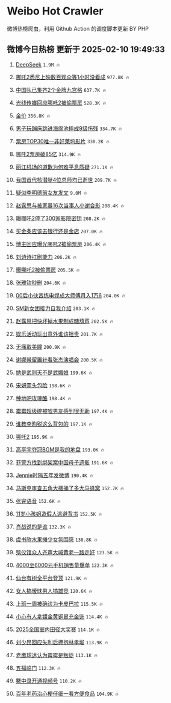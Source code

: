 # Weibo Hot Crawler 



微博热榜爬虫，利用 Github Action 的调度脚本更新 BY PHP 


## 微博今日热榜 更新于 2025-02-10 19:49:33 
1. [DeepSeek](https://s.weibo.com/weibo?q=DeepSeek&t=31&band_rank=1&Refer=top) `1.9M 🔥` 

1. [哪吒2悉尼上映数百观众等1小时没看成](https://s.weibo.com/weibo?q=%23%E5%93%AA%E5%90%922%E6%82%89%E5%B0%BC%E4%B8%8A%E6%98%A0%E6%95%B0%E7%99%BE%E8%A7%82%E4%BC%97%E7%AD%891%E5%B0%8F%E6%97%B6%E6%B2%A1%E7%9C%8B%E6%88%90%23&t=31&band_rank=2&Refer=top) `977.8K 🔥` 

1. [中国队已集齐2个金牌九宫格](https://s.weibo.com/weibo?q=%23%E4%B8%AD%E5%9B%BD%E9%98%9F%E5%B7%B2%E9%9B%86%E9%BD%902%E4%B8%AA%E9%87%91%E7%89%8C%E4%B9%9D%E5%AE%AB%E6%A0%BC%23&t=31&band_rank=3&Refer=top) `637.7K 🔥` 

1. [光线传媒回应哪吒2被偷票房](https://s.weibo.com/weibo?q=%23%E5%85%89%E7%BA%BF%E4%BC%A0%E5%AA%92%E5%9B%9E%E5%BA%94%E5%93%AA%E5%90%922%E8%A2%AB%E5%81%B7%E7%A5%A8%E6%88%BF%23&t=31&band_rank=4&Refer=top) `528.3K 🔥` 

1. [金价](https://s.weibo.com/weibo?q=%E9%87%91%E4%BB%B7&t=31&band_rank=5&Refer=top) `356.8K 🔥` 

1. [男子玩蹦床跳进海绵池摔成9级伤残](https://s.weibo.com/weibo?q=%23%E7%94%B7%E5%AD%90%E7%8E%A9%E8%B9%A6%E5%BA%8A%E8%B7%B3%E8%BF%9B%E6%B5%B7%E7%BB%B5%E6%B1%A0%E6%91%94%E6%88%909%E7%BA%A7%E4%BC%A4%E6%AE%8B%23&t=31&band_rank=6&Refer=top) `334.7K 🔥` 

1. [票房TOP30唯一非好莱坞影片](https://s.weibo.com/weibo?q=%23%E7%A5%A8%E6%88%BFTOP30%E5%94%AF%E4%B8%80%E9%9D%9E%E5%A5%BD%E8%8E%B1%E5%9D%9E%E5%BD%B1%E7%89%87%23&t=31&band_rank=7&Refer=top) `330.2K 🔥` 

1. [哪吒2票房破85亿](https://s.weibo.com/weibo?q=%23%E5%93%AA%E5%90%922%E7%A5%A8%E6%88%BF%E7%A0%B485%E4%BA%BF%23&t=31&band_rank=8&Refer=top) `314.9K 🔥` 

1. [丽江机场的道歉为何难平息质疑](https://s.weibo.com/weibo?q=%23%E4%B8%BD%E6%B1%9F%E6%9C%BA%E5%9C%BA%E7%9A%84%E9%81%93%E6%AD%89%E4%B8%BA%E4%BD%95%E9%9A%BE%E5%B9%B3%E6%81%AF%E8%B4%A8%E7%96%91%23&t=31&band_rank=9&Refer=top) `271.1K 🔥` 

1. [我国首代核潜艇4位总师均已逝世](https://s.weibo.com/weibo?q=%23%E6%88%91%E5%9B%BD%E9%A6%96%E4%BB%A3%E6%A0%B8%E6%BD%9C%E8%89%874%E4%BD%8D%E6%80%BB%E5%B8%88%E5%9D%87%E5%B7%B2%E9%80%9D%E4%B8%96%23&t=31&band_rank=10&Refer=top) `209.7K 🔥` 

1. [疑似李明德前女友发文](https://s.weibo.com/weibo?q=%23%E7%96%91%E4%BC%BC%E6%9D%8E%E6%98%8E%E5%BE%B7%E5%89%8D%E5%A5%B3%E5%8F%8B%E5%8F%91%E6%96%87%23&t=31&band_rank=11&Refer=top) `9.0M 🔥` 

1. [赵露思与被家暴16次当事人小谢合影](https://s.weibo.com/weibo?q=%23%E8%B5%B5%E9%9C%B2%E6%80%9D%E4%B8%8E%E8%A2%AB%E5%AE%B6%E6%9A%B416%E6%AC%A1%E5%BD%93%E4%BA%8B%E4%BA%BA%E5%B0%8F%E8%B0%A2%E5%90%88%E5%BD%B1%23&t=31&band_rank=12&Refer=top) `208.4K 🔥` 

1. [曝哪吒2停了300家影院密钥](https://s.weibo.com/weibo?q=%23%E6%9B%9D%E5%93%AA%E5%90%922%E5%81%9C%E4%BA%86300%E5%AE%B6%E5%BD%B1%E9%99%A2%E5%AF%86%E9%92%A5%23&t=31&band_rank=13&Refer=top) `208.2K 🔥` 

1. [买金条应该去银行还是金店](https://s.weibo.com/weibo?q=%23%E4%B9%B0%E9%87%91%E6%9D%A1%E5%BA%94%E8%AF%A5%E5%8E%BB%E9%93%B6%E8%A1%8C%E8%BF%98%E6%98%AF%E9%87%91%E5%BA%97%23&t=31&band_rank=14&Refer=top) `207.0K 🔥` 

1. [博主回应曝光哪吒2被偷票房](https://s.weibo.com/weibo?q=%23%E5%8D%9A%E4%B8%BB%E5%9B%9E%E5%BA%94%E6%9B%9D%E5%85%89%E5%93%AA%E5%90%922%E8%A2%AB%E5%81%B7%E7%A5%A8%E6%88%BF%23&t=31&band_rank=15&Refer=top) `206.4K 🔥` 

1. [刘诗诗扛剧能力](https://s.weibo.com/weibo?q=%E5%88%98%E8%AF%97%E8%AF%97%E6%89%9B%E5%89%A7%E8%83%BD%E5%8A%9B&t=31&band_rank=16&Refer=top) `206.2K 🔥` 

1. [曝哪吒2被偷票房](https://s.weibo.com/weibo?q=%23%E6%9B%9D%E5%93%AA%E5%90%922%E8%A2%AB%E5%81%B7%E7%A5%A8%E6%88%BF%23&t=31&band_rank=17&Refer=top) `205.5K 🔥` 

1. [张雅钦秒删](https://s.weibo.com/weibo?q=%23%E5%BC%A0%E9%9B%85%E9%92%A6%E7%A7%92%E5%88%A0%23&t=31&band_rank=18&Refer=top) `204.6K 🔥` 

1. [00后小伙苦练电焊成大师傅月入1万6](https://s.weibo.com/weibo?q=%2300%E5%90%8E%E5%B0%8F%E4%BC%99%E8%8B%A6%E7%BB%83%E7%94%B5%E7%84%8A%E6%88%90%E5%A4%A7%E5%B8%88%E5%82%85%E6%9C%88%E5%85%A51%E4%B8%876%23&t=31&band_rank=19&Refer=top) `204.0K 🔥` 

1. [SM新女团接力自我介绍](https://s.weibo.com/weibo?q=%23SM%E6%96%B0%E5%A5%B3%E5%9B%A2%E6%8E%A5%E5%8A%9B%E8%87%AA%E6%88%91%E4%BB%8B%E7%BB%8D%23&t=31&band_rank=20&Refer=top) `203.1K 🔥` 

1. [赵露思把快坏掉水果制成糖葫芦](https://s.weibo.com/weibo?q=%23%E8%B5%B5%E9%9C%B2%E6%80%9D%E6%8A%8A%E5%BF%AB%E5%9D%8F%E6%8E%89%E6%B0%B4%E6%9E%9C%E5%88%B6%E6%88%90%E7%B3%96%E8%91%AB%E8%8A%A6%23&t=31&band_rank=21&Refer=top) `202.5K 🔥` 

1. [娱乐活动玩出意外谁该担责](https://s.weibo.com/weibo?q=%23%E5%A8%B1%E4%B9%90%E6%B4%BB%E5%8A%A8%E7%8E%A9%E5%87%BA%E6%84%8F%E5%A4%96%E8%B0%81%E8%AF%A5%E6%8B%85%E8%B4%A3%23&t=31&band_rank=22&Refer=top) `201.7K 🔥` 

1. [无痛取美瞳](https://s.weibo.com/weibo?q=%E6%97%A0%E7%97%9B%E5%8F%96%E7%BE%8E%E7%9E%B3&t=31&band_rank=23&Refer=top) `200.9K 🔥` 

1. [谢娜带留置针看张杰演唱会](https://s.weibo.com/weibo?q=%23%E8%B0%A2%E5%A8%9C%E5%B8%A6%E7%95%99%E7%BD%AE%E9%92%88%E7%9C%8B%E5%BC%A0%E6%9D%B0%E6%BC%94%E5%94%B1%E4%BC%9A%23&t=31&band_rank=24&Refer=top) `200.5K 🔥` 

1. [她是武则天不是武媚娘](https://s.weibo.com/weibo?q=%E5%A5%B9%E6%98%AF%E6%AD%A6%E5%88%99%E5%A4%A9%E4%B8%8D%E6%98%AF%E6%AD%A6%E5%AA%9A%E5%A8%98&t=31&band_rank=25&Refer=top) `199.6K 🔥` 

1. [宋妍霏头包脸](https://s.weibo.com/weibo?q=%E5%AE%8B%E5%A6%8D%E9%9C%8F%E5%A4%B4%E5%8C%85%E8%84%B8&t=31&band_rank=26&Refer=top) `198.6K 🔥` 

1. [种地吧玫瑰酪](https://s.weibo.com/weibo?q=%E7%A7%8D%E5%9C%B0%E5%90%A7%E7%8E%AB%E7%91%B0%E9%85%AA&t=31&band_rank=27&Refer=top) `198.4K 🔥` 

1. [霉霉超级碗被嘘男友感到很无助](https://s.weibo.com/weibo?q=%23%E9%9C%89%E9%9C%89%E8%B6%85%E7%BA%A7%E7%A2%97%E8%A2%AB%E5%98%98%E7%94%B7%E5%8F%8B%E6%84%9F%E5%88%B0%E5%BE%88%E6%97%A0%E5%8A%A9%23&t=31&band_rank=28&Refer=top) `197.4K 🔥` 

1. [谁教李昀锐这么背包的](https://s.weibo.com/weibo?q=%E8%B0%81%E6%95%99%E6%9D%8E%E6%98%80%E9%94%90%E8%BF%99%E4%B9%88%E8%83%8C%E5%8C%85%E7%9A%84&t=31&band_rank=29&Refer=top) `197.1K 🔥` 

1. [哪吒2](https://s.weibo.com/weibo?q=%E5%93%AA%E5%90%922&t=31&band_rank=30&Refer=top) `195.9K 🔥` 

1. [高亭宇夺冠BGM是我的地盘](https://s.weibo.com/weibo?q=%23%E9%AB%98%E4%BA%AD%E5%AE%87%E5%A4%BA%E5%86%A0BGM%E6%98%AF%E6%88%91%E7%9A%84%E5%9C%B0%E7%9B%98%23&t=31&band_rank=31&Refer=top) `193.0K 🔥` 

1. [菲警方找到绑架案中国母子遗骸](https://s.weibo.com/weibo?q=%23%E8%8F%B2%E8%AD%A6%E6%96%B9%E6%89%BE%E5%88%B0%E7%BB%91%E6%9E%B6%E6%A1%88%E4%B8%AD%E5%9B%BD%E6%AF%8D%E5%AD%90%E9%81%97%E9%AA%B8%23&t=31&band_rank=32&Refer=top) `191.6K 🔥` 

1. [Jennie时隔五年发微博](https://s.weibo.com/weibo?q=%23Jennie%E6%97%B6%E9%9A%94%E4%BA%94%E5%B9%B4%E5%8F%91%E5%BE%AE%E5%8D%9A%23&t=31&band_rank=33&Refer=top) `190.4K 🔥` 

1. [马斯克审查五角大楼捅了多大马蜂窝](https://s.weibo.com/weibo?q=%23%E9%A9%AC%E6%96%AF%E5%85%8B%E5%AE%A1%E6%9F%A5%E4%BA%94%E8%A7%92%E5%A4%A7%E6%A5%BC%E6%8D%85%E4%BA%86%E5%A4%9A%E5%A4%A7%E9%A9%AC%E8%9C%82%E7%AA%9D%23&t=31&band_rank=34&Refer=top) `152.7K 🔥` 

1. [张睿语音](https://s.weibo.com/weibo?q=%E5%BC%A0%E7%9D%BF%E8%AF%AD%E9%9F%B3&t=31&band_rank=35&Refer=top) `152.6K 🔥` 

1. [11岁小孩姐造假人逃避背书](https://s.weibo.com/weibo?q=%2311%E5%B2%81%E5%B0%8F%E5%AD%A9%E5%A7%90%E9%80%A0%E5%81%87%E4%BA%BA%E9%80%83%E9%81%BF%E8%83%8C%E4%B9%A6%23&t=31&band_rank=36&Refer=top) `152.5K 🔥` 

1. [肖战说的是谁](https://s.weibo.com/weibo?q=%23%E8%82%96%E6%88%98%E8%AF%B4%E7%9A%84%E6%98%AF%E8%B0%81%23&t=31&band_rank=37&Refer=top) `132.3K 🔥` 

1. [虞书欣水果摊少女氛围感](https://s.weibo.com/weibo?q=%E8%99%9E%E4%B9%A6%E6%AC%A3%E6%B0%B4%E6%9E%9C%E6%91%8A%E5%B0%91%E5%A5%B3%E6%B0%9B%E5%9B%B4%E6%84%9F&t=31&band_rank=38&Refer=top) `130.8K 🔥` 

1. [殡仪馆众人齐声大喊黄老一路走好](https://s.weibo.com/weibo?q=%23%E6%AE%A1%E4%BB%AA%E9%A6%86%E4%BC%97%E4%BA%BA%E9%BD%90%E5%A3%B0%E5%A4%A7%E5%96%8A%E9%BB%84%E8%80%81%E4%B8%80%E8%B7%AF%E8%B5%B0%E5%A5%BD%23&t=31&band_rank=39&Refer=top) `123.5K 🔥` 

1. [4000至6000元手机销售量爆单](https://s.weibo.com/weibo?q=%234000%E8%87%B36000%E5%85%83%E6%89%8B%E6%9C%BA%E9%94%80%E5%94%AE%E9%87%8F%E7%88%86%E5%8D%95%23&t=31&band_rank=40&Refer=top) `122.3K 🔥` 

1. [仙台有树全平台登顶](https://s.weibo.com/weibo?q=%E4%BB%99%E5%8F%B0%E6%9C%89%E6%A0%91%E5%85%A8%E5%B9%B3%E5%8F%B0%E7%99%BB%E9%A1%B6&t=31&band_rank=41&Refer=top) `121.9K 🔥` 

1. [女人搞暧昧男人搞雄竞](https://s.weibo.com/weibo?q=%E5%A5%B3%E4%BA%BA%E6%90%9E%E6%9A%A7%E6%98%A7%E7%94%B7%E4%BA%BA%E6%90%9E%E9%9B%84%E7%AB%9E&t=31&band_rank=42&Refer=top) `120.6K 🔥` 

1. [上班一周被确诊为卡皮巴拉](https://s.weibo.com/weibo?q=%23%E4%B8%8A%E7%8F%AD%E4%B8%80%E5%91%A8%E8%A2%AB%E7%A1%AE%E8%AF%8A%E4%B8%BA%E5%8D%A1%E7%9A%AE%E5%B7%B4%E6%8B%89%23&t=31&band_rank=43&Refer=top) `115.5K 🔥` 

1. [小心有人拿镀金黄铜冒充金饰](https://s.weibo.com/weibo?q=%23%E5%B0%8F%E5%BF%83%E6%9C%89%E4%BA%BA%E6%8B%BF%E9%95%80%E9%87%91%E9%BB%84%E9%93%9C%E5%86%92%E5%85%85%E9%87%91%E9%A5%B0%23&t=31&band_rank=44&Refer=top) `114.4K 🔥` 

1. [2025全国室内田径大奖赛](https://s.weibo.com/weibo?q=%232025%E5%85%A8%E5%9B%BD%E5%AE%A4%E5%86%85%E7%94%B0%E5%BE%84%E5%A4%A7%E5%A5%96%E8%B5%9B%23&t=31&band_rank=45&Refer=top) `114.1K 🔥` 

1. [刘少昂回应失利后拥抱林孝埈](https://s.weibo.com/weibo?q=%23%E5%88%98%E5%B0%91%E6%98%82%E5%9B%9E%E5%BA%94%E5%A4%B1%E5%88%A9%E5%90%8E%E6%8B%A5%E6%8A%B1%E6%9E%97%E5%AD%9D%E5%9F%88%23&t=31&band_rank=46&Refer=top) `113.9K 🔥` 

1. [老鹰球迷认为霉霉是叛徒](https://s.weibo.com/weibo?q=%23%E8%80%81%E9%B9%B0%E7%90%83%E8%BF%B7%E8%AE%A4%E4%B8%BA%E9%9C%89%E9%9C%89%E6%98%AF%E5%8F%9B%E5%BE%92%23&t=31&band_rank=47&Refer=top) `113.1K 🔥` 

1. [五福临门](https://s.weibo.com/weibo?q=%E4%BA%94%E7%A6%8F%E4%B8%B4%E9%97%A8&t=31&band_rank=48&Refer=top) `112.3K 🔥` 

1. [簪中录开通视频号](https://s.weibo.com/weibo?q=%23%E7%B0%AA%E4%B8%AD%E5%BD%95%E5%BC%80%E9%80%9A%E8%A7%86%E9%A2%91%E5%8F%B7%23&t=31&band_rank=49&Refer=top) `110.2K 🔥` 

1. [百年老药治心梗仔细一看方便食品](https://s.weibo.com/weibo?q=%23%E7%99%BE%E5%B9%B4%E8%80%81%E8%8D%AF%E6%B2%BB%E5%BF%83%E6%A2%97%E4%BB%94%E7%BB%86%E4%B8%80%E7%9C%8B%E6%96%B9%E4%BE%BF%E9%A3%9F%E5%93%81%23&t=31&band_rank=50&Refer=top) `104.9K 🔥` 

